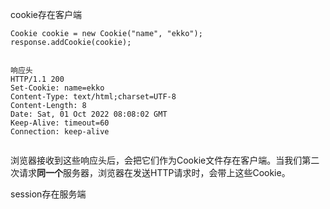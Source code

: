 cookie存在客户端

```
Cookie cookie = new Cookie("name", "ekko");
response.addCookie(cookie);
   

响应头
HTTP/1.1 200
Set-Cookie: name=ekko
Content-Type: text/html;charset=UTF-8
Content-Length: 8
Date: Sat, 01 Oct 2022 08:08:02 GMT
Keep-Alive: timeout=60
Connection: keep-alive
   
```

浏览器接收到这些响应头后，会把它们作为Cookie文件存在客户端。当我们第二次请求**同一个**服务器，浏览器在发送HTTP请求时，会带上这些Cookie。



session存在服务端


